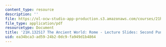 ```yaml
---
content_type: resource
description: ''
file: https://ol-ocw-studio-app-production.s3.amazonaws.com/courses/21h-132-the-ancient-world-rome-spring-2017/ea34bca3ad5924b20dc9fa949d1b4864_MIT21H_132S17_2PunicWarHan.pdf
file_type: application/pdf
resourcetype: Document
title: '21H.132S17 The Ancient World: Rome - Lecture Slides: Second Punic War-Hannibal'
uid: ea34bca3-ad59-24b2-0dc9-fa949d1b4864
---
```

